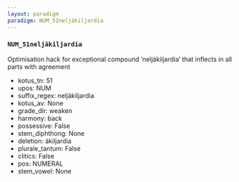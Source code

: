```yaml
---
layout: paradigm
paradigm: NUM_51neljäkiljardia
---
```

### ` NUM_51neljäkiljardia `

Optimisation hack for exceptional compound ’neljäkiljardia’ that inflects in all parts with agreement
* kotus_tn: 51
* upos: NUM
* suffix_regex: neljäkiljardia
* kotus_av: None
* grade_dir: weaken
* harmony: back
* possessive: False
* stem_diphthong: None
* deletion: äkiljardia
* plurale_tantum: False
* clitics: False
* pos: NUMERAL
* stem_vowel: None
